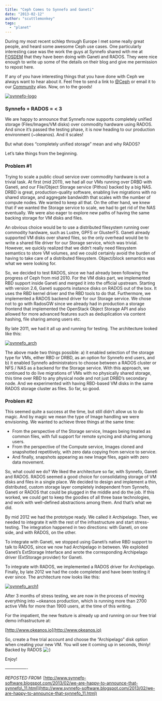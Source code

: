 ```yaml
---
title: "Ceph Comes to Synnefo and Ganeti"
date: "2013-02-12"
author: "scuttlemonkey"
tags: 
  - "planet"
---
```


During my most recent schlep through Europe I met some really great people, and heard some awesome Ceph use cases. One particularly interesting case was the work the guys at Synnefo shared with me at [FOSDEM](https://fosdem.org/2013/) that they have been doing with Ganeti and RADOS. They were nice enough to write up some of the details on their blog and give me permission to repost here.

If any of you have interesting things that you have done with Ceph we always want to hear about it. Feel free to send a link to [@Ceph](http://twitter.com/ceph) or email it to our [Community](mailto:community@inktank.com) alias. Now, on to the goods!

[![](images/synnefo-logo.png "synnefo-logo")](http://www.synnefo.org/)

### Synnefo + RADOS = < 3

We are happy to announce that Synnefo now supports completely unified storage (Files/Images/VM disks) over commodity hardware using RADOS. And since it’s passed the testing phase, it is now heading to our production environment (~okeanos). And it scales!

But what does “completely unified storage” mean and why RADOS?

Let’s take things from the beginning.

### Problem #1

Trying to scale a public cloud service over commodity hardware is not a trivial task. At first (mid 2011), we had all our VMs running over DRBD with Ganeti, and our File/Object Storage service (Pithos) backed by a big NAS. DRBD is great, production-quality software, enabling live migrations with no shared storage, and aggregate bandwidth that scales with the number of compute nodes. We wanted to keep all that. On the other hand, we knew that if we wanted the Storage service to scale, we had to get rid of the NAS eventually. We were also eager to explore new paths of having the same backing storage for VM disks and files.

An obvious choice would be to use a distributed filesystem running over commodity hardware, such as Lustre, GPFS or GlusterFS. Ganeti already supported VM disks over shared files, so the only overhead would be to write a shared file driver for our Storage service, which was trivial. However, we quickly realized that we didn’t really need filesystem semantics to store VM volumes, and we could certainly avoid the burden of having to take care of a distributed filesystem. Object/block semantics was what we were looking for.

So, we decided to test RADOS, since we had already been following the progress of Ceph from mid 2010. For the VM disks part, we implemented RBD support inside Ganeti and merged it into the official upstream. Starting with version 2.6, Ganeti supports instance disks on RADOS out of the box. It uses the RBD kernel driver and the RBD tools to do that. Furthermore, we implemented a RADOS backend driver for our Storage service. We chose not to go with RadosGW since we already had in production a storage frontend that implemented the OpenStack Object Storage API and also allowed for more advanced features such as deduplication via content hashing, file sharing among users etc.

By late 2011, we had it all up and running for testing. The architecture looked like this:

[![](images/synnefo_arch-300x184.png "synnefo_arch")](http://ceph.com/wp-content/uploads/2013/02/synnefo_arch.png)

The above made two things possible: a) it enabled selection of the storage type for VMs, either RBD or DRBD, as an option for Synnefo end users, and b) it enabled Synnefo administrators to choose between a RADOS cluster or NFS / NAS as a backend for the Storage service. With this approach, we continued to do live migrations of VMs with no physically shared storage, this time over RBD to any physical node and not just DRBD’s secondary node. And we experimented with having RBD-based VM disks in the same RADOS storage cluster as files. So far, so good.

### Problem #2

This seemed quite a success at the time, but still didn’t allow us to do magic. And by magic we mean the type of Image handling we were envisioning. We wanted to achieve three things at the same time:

- From the perspective of the Storage service, Images being treated as common files, with full support for remote syncing and sharing among users.
- From the perspective of the Compute service, Images cloned and snapshotted repetitively, with zero data copying from service to service.
- And finally, snapshots appearing as new Image files, again with zero data movement.

So, what could we do? We liked the architecture so far, with Synnefo, Ganeti and RADOS. RADOS seemed a good choice for consolidating storage of VM disks and files in a single place. We decided to design and implement a thin, distributed, custom storage layer completely independent from Synnefo, Ganeti or RADOS that could be plugged in the middle and do the job. If this worked, we could get to keep the goodies of all three base technologies, and work with well-defined abstractions among them. And that’s what we did.

By mid 2012 we had the prototype ready. We called it Archipelago. Then, we needed to integrate it with the rest of the infrastructure and start stress-testing. The integration happened in two directions: with Ganeti, on one side, and with RADOS, on the other.

To integrate with Ganeti, we stopped using Ganeti’s native RBD support to talk to RADOS, since we now had Archipelago in between. We exploited Ganeti’s ExtStorage Interface and wrote the corresponding Archipelago driver (ExtStorage provider) for Ganeti.

To integrate with RADOS, we implemented a RADOS driver for Archipelago. Finally, by late 2012 we had the code completed and have been testing it ever since. The architecture now looks like this:

[![](images/synnefo_arch1-300x184.png "synnefo_arch1")](http://ceph.com/wp-content/uploads/2013/02/synnefo_arch1.png)

After 3 months of stress testing, we are now in the process of moving everything into ~okeanos production, which is running more than 2700 active VMs for more than 1900 users, at the time of this writing.

For the impatient, the new feature is already up and running on our free trial demo infrastructure at:

[http://www.okeanos.io](http://www.okeanos.io)

So, create a free trial account and choose the “Archipelago” disk option when creating your new VM. You will see it coming up in seconds, thinly! Backed by RADOS ![:)](http://ceph.com/wp-includes/images/smilies/icon_smile.gif)

Enjoy!

—————-

_REPOSTED FROM:_ [http://www.synnefo-software.blogspot.com/2013/02/we-are-happy-to-announce-that-synnefo\_11.html](http://www.synnefo-software.blogspot.com/2013/02/we-are-happy-to-announce-that-synnefo_11.html)

